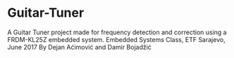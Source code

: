 # Guitar-Tuner
A Guitar Tuner project made for frequency detection and correction using a FRDM-KL25Z embedded system. Embedded Systems Class, ETF Sarajevo, June 2017 By Dejan Aćimović and Damir Bojadžić
